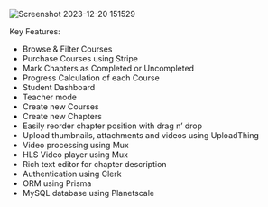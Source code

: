 ![Screenshot 2023-12-20 151529](https://github.com/Poojithkumar24/LearnHub/assets/109473206/c8696638-ec43-4941-8437-e83a3b848d4d)

Key Features:

- Browse & Filter Courses
- Purchase Courses using Stripe
- Mark Chapters as Completed or Uncompleted
- Progress Calculation of each Course
- Student Dashboard
- Teacher mode
- Create new Courses
- Create new Chapters
- Easily reorder chapter position with drag n’ drop
- Upload thumbnails, attachments and videos using UploadThing
- Video processing using Mux
- HLS Video player using Mux
- Rich text editor for chapter description
- Authentication using Clerk
- ORM using Prisma
- MySQL database using Planetscale
